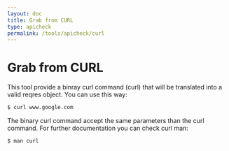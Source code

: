 ```yaml
---
layout: doc
title: Grab from CURL
type: apicheck
permalink: /tools/apicheck/curl
---
```


Grab from CURL
==============

This tool provide a binray curl command (curl) that will be translated into a
valid reqres object. You can use this way:

```bash
$ curl www.google.com
```

The binary curl command accept the same parameters than the curl command. For 
further documentation you can check curl man:

```bash
$ man curl
```

